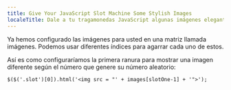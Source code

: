 ```yaml
---
title: Give Your JavaScript Slot Machine Some Stylish Images
localeTitle: Dale a tu tragamonedas JavaScript algunas imágenes elegantes
---
```

Ya hemos configurado las imágenes para usted en una matriz llamada imágenes. Podemos usar diferentes índices para agarrar cada uno de estos.

Así es como configuraríamos la primera ranura para mostrar una imagen diferente según el número que genere su número aleatorio:
```
$($('.slot')[0]).html('<img src = "' + images[slotOne-1] + '">'); 

```
